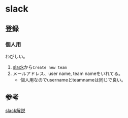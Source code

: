 # slack

## 登録
### 個人用
わびしい。
1. [slack](https://slack.com/)から`Create new team`
2. メールアドレス、user name, team nameをいれてる。
    * 個人用なのでusernameとteamnameは同じで良い。

## 参考
[slack解説](http://creive.me/archives/7161/)


